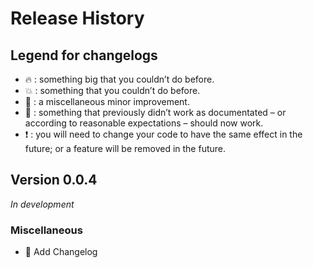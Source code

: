 # Release History

## Legend for changelogs

* :fire: : something big that you couldn’t do before.
* :boom: : something that you couldn’t do before.
* :memo: : a miscellaneous minor improvement.
* :hammer: : something that previously didn’t work as documentated – or according to reasonable expectations – should now work.
* :exclamation: : you will need to change your code to have the same effect in the future; or a feature will be removed in the future.

## Version 0.0.4
*In development*

### Miscellaneous

* :memo: Add Changelog